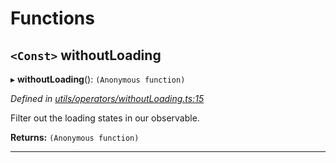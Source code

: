 

# Functions

<a id="withoutloading"></a>

## `<Const>` withoutLoading

▸ **withoutLoading**(): `(Anonymous function)`

*Defined in [utils/operators/withoutLoading.ts:15](https://github.com/paritytech/js-libs/blob/263390b/packages/light.js/src/utils/operators/withoutLoading.ts#L15)*

Filter out the loading states in our observable.

**Returns:** `(Anonymous function)`

___

